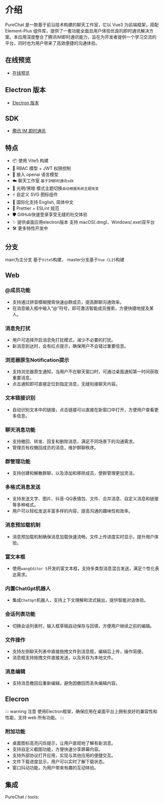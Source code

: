 # 介绍

PureChat 是一款基于前沿技术构建的聊天工作室，它以 Vue3 为前端框架，搭配 Element-Plus 组件库，提供了一套功能全面且用户体验优良的即时通讯解决方案。本应用深度整合了腾讯IM即时通讯能力，旨在为开发者提供一个学习交流的平台，同时也为用户带来了高效便捷的沟通体验。

## 在线预览

- [在线预览](https://pureadmin.cn)

## Electron 版本

- [Electron 版本](https://gitee.com/H260788/pure-chat-app)

## SDK

- [腾讯 IM 即时通讯](https://cloud.tencent.com/product/im)

## 特点

- 📦️ 使用 Vite5 构建
- 📃 RBAC 模型 + JWT 权限控制
- 🤖 接入 openai 语言模型
- ☁️ 聊天工作室 `基于IM即时通讯sdk`
- 🌚 光明/黑暗 模式主题切换`自动根据系统主题改变`
- ⚡️ 自定义 SVG 图标组件
- 🔴 国际化支持 English, 简体中文
- 🔧 Prettier + ESLint 规范
- 🛡️ GitHub快速登录享受无缝的社交体验
- ✨ 提供桌面应用electron版本 支持 macOS(.dmg)、Windows(.exe)双平台
- 🛠 更多特性开发中

## 分支
main为主分支 基于`Vite5`构建， master分支基于`Vue CLI5`构建

## Web
### @成员功能
- 支持通过拼音模糊搜索快速@群成员，提高群聊沟通效率。
- 在消息输入框中输入“@”符号，即可激活智能成员搜索，方便快捷地提及某人。
### 消息免打扰
- 用户可选择开启消息免打扰模式，减少不必要的打扰。
- 新消息到达时，会有红点提示，确保用户不会错过重要信息。
### 浏览器原生Notification提示
- 支持浏览器原生通知，当用户不在聊天窗口时，可通过桌面通知第一时间获取重要消息。
- 点击通知即可直接定位到指定消息，无缝衔接聊天内容。
### 文本链接识别
- 自动识别文本中的链接，点击链接可以直接在新窗口中打开，方便用户查看更多信息。
### 聊天消息功能
- 支持撤回、转发、回复和删除消息，满足不同场景下的沟通需求。
- 管理员有权撤回成员的消息，维护群聊秩序。
### 群管理功能
- 支持创建和解散群聊，以及添加和移除成员，使群管理更加灵活。
### 多格式消息发送
- 支持发送文字、图片、抖音-QQ表情包、文件、合并消息、自定义消息和链接等多种格式。
- 用户可以轻松发送丰富多样的内容，提高沟通的趣味性和效率。
### 消息预加载机制
- 消息预加载机制确保消息加载快速流畅，文件上传进度实时显示，提升用户体验。
### 富文本框
- 使用`wangEditor 5`开发的富文本框，支持多类型消息混合发送，满足个性化表达需求。
### 内置ChatGpt机器人
- 集成`ChatGpt`机器人，支持上下文理解和流式输出，提供智能对话体验。
### 会话列表功能
- 切换会话列表时，输入框草稿自动保存与回填，方便用户继续之前的编辑。
### 文件操作
- 支持左侧聊天列表中直接拖拽文件到消息框，编辑后上传，操作简便。
- 消息框支持拖拽文件直接发送，以及另存为本地文件。
### 消息编辑
- 支持消息撤回后重新编辑，避免因撤回而丢失编辑内容。

## Elecron

::: warning 注意
使用Electron框架，确保应用在桌面平台上拥有良好的兼容性和性能，支持 web 所有功能。
:::
### 附加功能
- 桌面图标高亮闪烁提示，让用户直观地了解有新消息。
- 支持自定义截图功能，方便快速分享屏幕内容。
- 支持外部协议打开应用，实现与其他应用的便捷交互。
- 文件下载进度显示，用户可以实时了解下载状态。
- 窗口抖动功能，为用户带来有趣的互动体验。

## 集成

PureChat / tools:

<ContentIntegrations />
